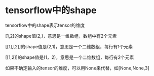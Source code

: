 # tensorflow中的shape
tensorflow中的shape表示tensor的维度

[1,2]的shape值(2,)，意思是一维数组，数组中有2个元素

[[1],[2]]的shape值是(2,1)，意思是一个二维数组，每行有1个元素

[[1,2]]的shape值是(1，2)，意思是一个二维数组，每行有2个元素

如果不确定输入的tensor的维度，可以用None来代替，如[None,None,3]
